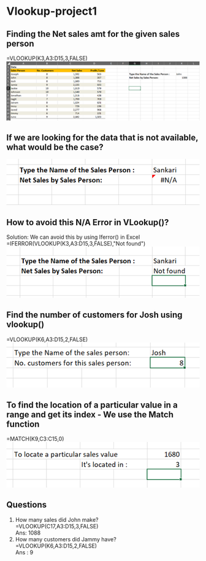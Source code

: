 # Vlookup-project1
## Finding the Net sales amt for the given sales person
=VLOOKUP(K3,A3:D15,3,FALSE)    
![img alt](https://github.com/nsankareswari-70/Vlookup-project1/blob/4535d99e818cd4a36be77a9bc001f9cd2a80fd73/ex88.png)

## If we are looking for the data that is not available, what would be the case?

![img alt](https://github.com/nsankareswari-70/Vlookup-project1/blob/0ccce75f56601f578a3e6d96d20fdcf698f375c2/ex89.png)

## How to avoid this N/A Error in VLookup()?    
Solution: We can avoid this by using Iferror() in Excel    
=IFERROR(VLOOKUP(K3,A3:D15,3,FALSE),"Not found")   
![img alt](https://github.com/nsankareswari-70/Vlookup-project1/blob/d3b12d91e247588be2717ecbea9a0d31a3317ac1/ex90.png)   

## Find the number of customers for Josh using vlookup()
=VLOOKUP(K6,A3:D15,2,FALSE)     
![img alt](https://github.com/nsankareswari-70/Vlookup-project1/blob/06d8886425c96e2098770259ad85a86f1edd25c4/ex91.png)

## To find the location of a particular value in a range and get its index - We use the Match function

=MATCH(K9,C3:C15,0)   
![img alt](https://github.com/nsankareswari-70/Vlookup-project1/blob/ac53835e3c617048f29ebfc0ce92c97f123578ad/ex92.png)

## Questions
1. How many sales did John make?    
=VLOOKUP(C17,A3:D15,3,FALSE)    
Ans: 1088    
2. How many customers did Jammy have?    
=VLOOKUP(K6,A3:D15,2,FALSE)     
Ans : 9    


   

   











